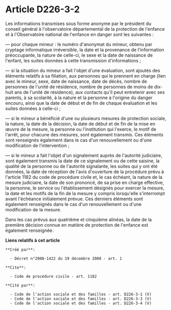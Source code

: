 # Article D226-3-2

Les informations transmises sous forme anonyme par le président du conseil général à l'observatoire départemental de la
protection de l'enfance et à l'Observatoire national de l'enfance en danger sont les suivantes : 

― pour chaque mineur : le numéro d'anonymat du mineur, obtenu par cryptage informatique irréversible, la date et la
provenance de l'information préoccupante, la nature de celle-ci, le sexe et la date de naissance de l'enfant, les suites
données à cette transmission d'informations ; 

― si la situation du mineur a fait l'objet d'une évaluation, sont ajoutés des éléments relatifs à sa filiation, aux personnes
qui le prennent en charge (lien avec le mineur, sexe, date de naissance, date de décès, nombre de personnes de l'unité de
résidence, nombre de personnes de moins de dix-huit ans de l'unité de résidence), aux contacts qu'il peut entretenir avec ses
parents, à sa scolarité, à la nature et la personne à l'origine du danger encouru, ainsi que la date de début et de fin de
chaque évaluation et les suites données à celle-ci ; 

― si le mineur a bénéficié d'une ou plusieurs mesures de protection sociale, la nature, la date de la décision, la date de
début et de fin de la mise en œuvre de la mesure, la personne ou l'institution qui l'exerce, le motif de l'arrêt, pour
chacune des mesures, sont également transmis. Ces éléments sont renseignés également dans le cas d'un renouvellement ou d'une
modification de l'intervention ; 

― si le mineur a fait l'objet d'un signalement auprès de l'autorité judiciaire, sont également transmis la date de ce
signalement ou de cette saisine, la qualité de la personne ou de l'autorité signalante, les suites qui y ont été données, la
date de réception de l'avis d'ouverture de la procédure prévu à l'article 1182 du code de procédure civile et, le cas
échéant, la nature de la mesure judiciaire, la date de son prononcé, de sa prise en charge effective, la personne, le service
ou l'établissement désignés pour exercer la mesure, la date et les motifs de la fin de la mesure y compris lorsqu'elle
s'interrompt avant l'échéance initialement prévue. Ces derniers éléments sont également renseignés dans le cas d'un
renouvellement ou d'une modification de la mesure. 

Dans les cas prévus aux quatrième et cinquième alinéas, la date de la première décision connue en matière de protection de
l'enfance est également renseignée.

**Liens relatifs à cet article**

	**Créé par**:

	  - Décret n°2008-1422 du 19 décembre 2008 - art. 1

	**Cite**:

	  - Code de procédure civile - art. 1182

	**Cité par**:

	  - Code de l'action sociale et des familles - art. D226-3-1 (V)
	  - Code de l'action sociale et des familles - art. D226-3-3 (V)
	  - Code de l'action sociale et des familles - art. D226-3-4 (V)
